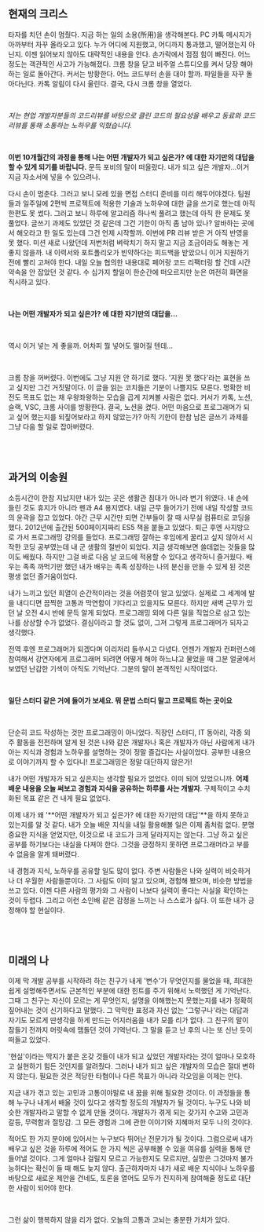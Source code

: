 ## 현재의 크리스

타자를 치던 손이 멈췄다. 지금 하는 일의 소용(所用)을 생각해본다. PC 카톡 메시지가 아까부터 자꾸 올라오고 있다. 누가 어디에 지원했고, 어디까지 통과했고, 떨어졌는지 아닌지. 이젠 읽어보지 않아도 대략적인 내용을 안다. 손가락에서 점점 힘이 빠진다. 어느 정도는 객관적인 사고가 가능해졌다. 크롬 창을 닫고 비주얼 스튜디오를 켜서 당장 해야 하는 일로 돌아간다. 커서는 방황한다. 어느 코드부터 손을 대야 할까. 파일들을 자꾸 돌아다닌다. 카톡 알림이 다시 울린다. 결국, 다시 크롬 창을 열었다.

<br>

*저는 현업 개발자분들의 코드리뷰를 바탕으로 클린 코드의 필요성을 배우고 동료와 코드리뷰를 통해 소통하는 노하우를 익혔습니다.*

<br>

**이번 10개월간의 과정을 통해 나는 어떤 개발자가 되고 싶은가? 에 대한 자기만의 대답을 할 수 있게 되기를 바랍니다.** 문득 포비의 말이 떠올랐다. 내가 되고 싶은 개발자...이거 지금 자소서에 넣을 수 있으려나.

다시 손이 멈춘다. 그러고 보니 모레 있을 면접 스터디 준비를 미리 해두어야겠다. 팀원들과 일주일에 2편씩 프로젝트에 적용한 기술과 노하우에 대한 글을 쓰기로 했는데 아직 한편도 못 썼다. 그러고 보니 하루에 알고리즘 하나씩 풀려고 했는데 아직 한 문제도 못 풀었다. 글쓰기 과제도 있었던 것 같은데 그건 기한이 아직 좀 남아 있나? 알바하는 곳에서 해오라고 한 일도 있는데 그건 언제 시작할까. 이번에 PR 리뷰 받은 거 아직 반영을 못 했다. 미션 새로 나왔던데 저번처럼 벼락치기 하지 말고 지금 조금이라도 해놓는 게 좋지 않을까. 내 이력서와 포트폴리오가 빈약하다는 피드백을 받았으니 이거 지원하기 전에 빨리 고쳐야 한다. 내일 오늘 협의한 내용대로 페어랑 코드 리팩터링 할 건데 시간 약속을 안 잡았던 것 같다. 수 십가지 할일이 한순간에 떠오르지만 눈은 여전히 화면을 직시하고 있다.

<br>

**나는 어떤 개발자가 되고 싶은가? 에 대한 자기만의 대답을...**

<br>

역시 이거 넣는 게 좋을까. 어차피 뭘 넣어도 떨어질 텐데...

<br>

크롬 창을 꺼버렸다. 이번에도 그냥 지원 안 하기로 했다. '지원 못 했다'라는 표현을 쓰고 싶지만 그건 거짓말이다. 이 글을 읽는 코치들은 기분이 나쁠지도 모른다. 명확한 비전도 목표도 없는 채 우왕좌왕하는 모습을 곱게 지켜볼 사람은 없다. 커서가 카톡, 노션, 슬랙, VSC, 크롬 사이를 방황한다. 결국, 노션을 켰다. 어떤 마음으로 프로그래머가 되고 싶어 했는지를 되짚어보라고 하지 않았는가? 아직 기한이 한참 남은 글쓰기 과제를 그냥 다음 할 일로 잡아버렸다.

<br><br>

## 과거의 이송원

소등시간이 한참 지났지만 내가 있는 곳은 생활관 침대가 아니라 변기 위였다. 내 손에 들린 것도 휴지가 아니라 펜과 A4 용지였다. 내일 근무 들어가기 전에 내일 작성할 코드의 윤곽을 잡고 있었다. 야간 근무 시간만 되면 간부들이 잘 때 사무실 컴퓨터로 코딩을 했다. 2012년에 출간된 500페이지짜리 ES5 책을 붙들고 있었다. 퇴근 후엔 사지방으로 가서 프로그래밍 강의를 들었다. 프로그래밍 잘하는 후임에게 꿀리고 싶지 않아서 시작한 코딩 공부였는데 내 군 생활의 절반이 되었다. 지금 생각해보면 쓸데없는 것들을 많이도 배웠다. 하지만 그걸 바로 다음 날 코드에 적용할 수 있다고 생각하니 즐거웠다. 배우는 족족 까먹기만 했던 내가 배우는 족족 성장하는 나의 분신을 만들 수 있게 된 것은 평생 없던 즐거움이었다.

내가 느끼고 있던 희열이 순간적이라는 것을 어렴풋이 알고 있었다. 실제로 그 세계에 발을 내디디면 끔찍한 고통과 막연함이 기다리고 있을지도 모른다. 하지만 새벽 근무가 있던 날 오전 4시 반에 문득 알게 되었다. 프로그래밍 외에 다른 일을 직업으로 삼고 있는 나를 상상할 수가 없었다. 결심이라고 할 것도 없이, 그저 그렇게 프로그래머가 되자고 생각했다.

전역 후엔 프로그래머가 되겠다며 이리저리 들쑤시고 다녔다. 언젠가 개발자 컨퍼런스에 참여해서 강연자에게 프로그래머 되려면 어떻게 해야 하느냐고 물었을 때 그분 얼굴에서 보였던 난감한 기색이 아직도 기억난다. 그분의 말이 본격적인 시작이었다.

<br>

**일단 스터디 같은 거에 들어가 보세요. 뭐 문법 스터디 말고 프로젝트 하는 곳이요**

<br>

단순히 코드 작성하는 것만 프로그래밍이 아니었다. 직장인 스터디, IT 동아리, 각종 외주 활동을 전전하며 알게 된 것은 나와 같은 개발자나 혹은 개발자가 아닌 사람에게 내가 아는 지식과 경험과 노하우를 설명하는 것이 정말 즐겁다는 사실이었다. 공부한 내용으로 이야기까지 할 수 있다니! 프로그래밍은 정말 대단하지 않은가!

내가 어떤 개발자가 되고 싶은지는 생각할 필요가 없었다. 이미 되어 있었으니까. **어제 배운 내용을 오늘 써보고 경험과 지식을 공유하는 하루를 사는 개발자**. 구체적이고 수치화된 목표 같은 건 내게 필요 없었다.

이제 내가 왜 '**어떤 개발자가 되고 싶은가? 에 대한 자기만의 대답'**을 하지 못하고 있는지를 알 것 같다. 내가 오늘 배운 지식을 내일 활용해볼 일은 이제 좀처럼 없다. 분명 중요한 지식을 얻었지만, 이것으로 내 코드가 크게 달라지지는 않는다. 그냥 하고 싶은 공부를 하기보다는 내실을 다져야 한다. 그것을 긍정하지 못하면 프로그래머라고 부를 수 없음을 알게 돼버렸다.

내 경험과 지식, 노하우를 공유할 일도 많이 없다. 주변 사람들은 나와 실력이 비슷하거나 더 우월한 사람들뿐이다. 그 사람도 이미 알고 있으며, 경험해 봤으며, 비슷한 방법을 쓰고 있다. 이젠 다른 사람의 평가와 그 사람이 나보다 실력이 좋다는 사실을 확인하는 것이 두렵다. 그리고 이런 소인배 같은 감정을 느끼는 나 스스로가 싫다. 이 또한 내가 긍정해야 할 현실이다.

<br><br>

## 미래의 나

이제 막 개발 공부를 시작하려 하는 친구가 내게 '변수'가 무엇인지를 물었을 때, 최대한 쉽게 설명해주면서도 근본적인 부분에 대한 힌트를 주기 위해서 노력했던 게 기억난다. 그때 그 친구는 자신이 모르는 게 무엇인지, 설명을 이해했는지 못했는지를 내가 정확히 짚어내는 것이 신기하다고 말했다. 그 막막한 표정과 자신 없는 '그렇구나'라는 대답과 자기도 모르게 딴생각을 하게 만드는 어지러움을 내가 모를 리가 없다. 그 친구의 말이 잠들기 전까지 머릿속에 맴돌던 것이 기억난다. 그 말을 듣고 난 후의 나는 또 신난 듯이 떠들고 있었다.

'현실'이라는 딱지가 붙은 온갖 것들이 내가 되고 싶었던 개발자라는 것이 얼마나 모호하고 실현하기 힘든 것인지를 알려줬다. 그러나 내가 되고 싶은 개발자의 모습은 절대 변하지 않는다. 필요한 것은 적당한 타협이나 다른 목표가 아니라 각오임을 이제는 안다.

지금 내가 겪고 있는 고민과 고통이야말로 내 꿈을 위해 필요한 것이다. 이 과정들을 통해 누구나 내게서 배울 것이 있다고 생각할 정도의 개발자가 될 것이다. 누구도 나와 비슷한 개발자라고 말할 수 없게 만들 것이다. 개발자가 겪게 되는 갖가지 수고와 고민과 갈등, 무력함과 절망감. 그 모든 경험과 그에 관한 이야기와 지혜마저 모두 나의 것이다.

적어도 한 가지 분야에 있어서는 누구보다 뛰어난 전문가가 될 것이다. 그럼으로써 내가 배우고 싶은 것을 하루에 적어도 한 가지 씩은 공부해볼 수 있을 여유를 실력을 통해 만들어낼 것이다. 그게 얼마나 걸릴지 모르고 가능한지도 모르지만, 실망은 그것마저 불가능하다는 확신이 들 때 해도 늦지 않다. 출근하자마자 내가 새로 배운 지식이나 노하우를 바탕으로 새로운 제안을 건네도, 토론을 열어도 모두가 진지하게 참여해줄 정도로 대단한 사람이 되어야 한다.

<br>

그런 삶이 행복하지 않을 리가 없다. 오늘의 고통과 고뇌는 충분한 가치가 있다.
